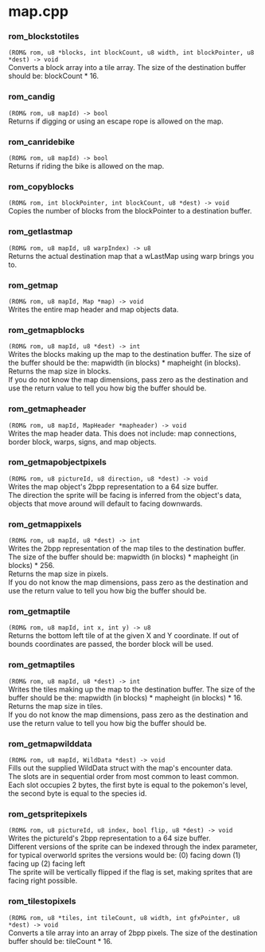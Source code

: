 # map.cpp
### rom_blockstotiles
`(ROM& rom, u8 *blocks, int blockCount, u8 width, int blockPointer, u8 *dest) -> void`  
Converts a block array into a tile array. The size of the destination buffer should be: blockCount * 16.
### rom_candig
`(ROM& rom, u8 mapId) -> bool`  
Returns if digging or using an escape rope is allowed on the map.
### rom_canridebike
`(ROM& rom, u8 mapId) -> bool`  
Returns if riding the bike is allowed on the map.
### rom_copyblocks
`(ROM& rom, int blockPointer, int blockCount, u8 *dest) -> void`  
Copies the number of blocks from the blockPointer to a destination buffer.
### rom_getlastmap
`(ROM& rom, u8 mapId, u8 warpIndex) -> u8`  
Returns the actual destination map that a wLastMap using warp brings you to.
### rom_getmap
`(ROM& rom, u8 mapId, Map *map) -> void`  
Writes the entire map header and map objects data.
### rom_getmapblocks
`(ROM& rom, u8 mapId, u8 *dest) -> int`  
Writes the blocks making up the map to the destination buffer. The size of the buffer should be the: mapwidth (in blocks) * mapheight (in blocks).  
Returns the map size in blocks.  
If you do not know the map dimensions, pass zero as the destination and use the return value to tell you how big the buffer should be.
### rom_getmapheader
`(ROM& rom, u8 mapId, MapHeader *mapheader) -> void`  
Writes the map header data. This does not include: map connections, border block, warps, signs, and map objects.
### rom_getmapobjectpixels
`(ROM& rom, u8 pictureId, u8 direction, u8 *dest) -> void`  
Writes the map object's 2bpp representation to a 64 size buffer.  
The direction the sprite will be facing is inferred from the object's data, objects that move around will default to facing downwards.
### rom_getmappixels
`(ROM& rom, u8 mapId, u8 *dest) -> int`  
Writes the 2bpp representation of the map tiles to the destination buffer.  
The size of the buffer should be: mapwidth (in blocks) * mapheight (in blocks) * 256.  
Returns the map size in pixels.  
If you do not know the map dimensions, pass zero as the destination and use the return value to tell you how big the buffer should be.
### rom_getmaptile
`(ROM& rom, u8 mapId, int x, int y) -> u8`  
Returns the bottom left tile of at the given X and Y coordinate. If out of bounds coordinates are passed, the border block will be used.
### rom_getmaptiles
`(ROM& rom, u8 mapId, u8 *dest) -> int`  
Writes the tiles making up the map to the destination buffer. The size of the buffer should be the: mapwidth (in blocks) * mapheight (in blocks) * 16.  
Returns the map size in tiles.  
If you do not know the map dimensions, pass zero as the destination and use the return value to tell you how big the buffer should be.
### rom_getmapwilddata
`(ROM& rom, u8 mapId, WildData *dest) -> void`  
Fills out the supplied WildData struct with the map's encounter data.  
The slots are in sequential order from most common to least common.  
Each slot occupies 2 bytes, the first byte is equal to the pokemon's level, the second byte is equal to the species id.
### rom_getspritepixels
`(ROM& rom, u8 pictureId, u8 index, bool flip, u8 *dest) -> void`  
Writes the pictureId's 2bpp representation to a 64 size buffer.  
Different versions of the sprite can be indexed through the index parameter, for typical overworld sprites the versions would be: (0) facing down (1) facing up (2) facing left  
The sprite will be vertically flipped if the flag is set, making sprites that are facing right possible.
### rom_tilestopixels
`(ROM& rom, u8 *tiles, int tileCount, u8 width, int gfxPointer, u8 *dest) -> void`  
Converts a tile array into an array of 2bpp pixels. The size of the destination buffer should be: tileCount * 16.
